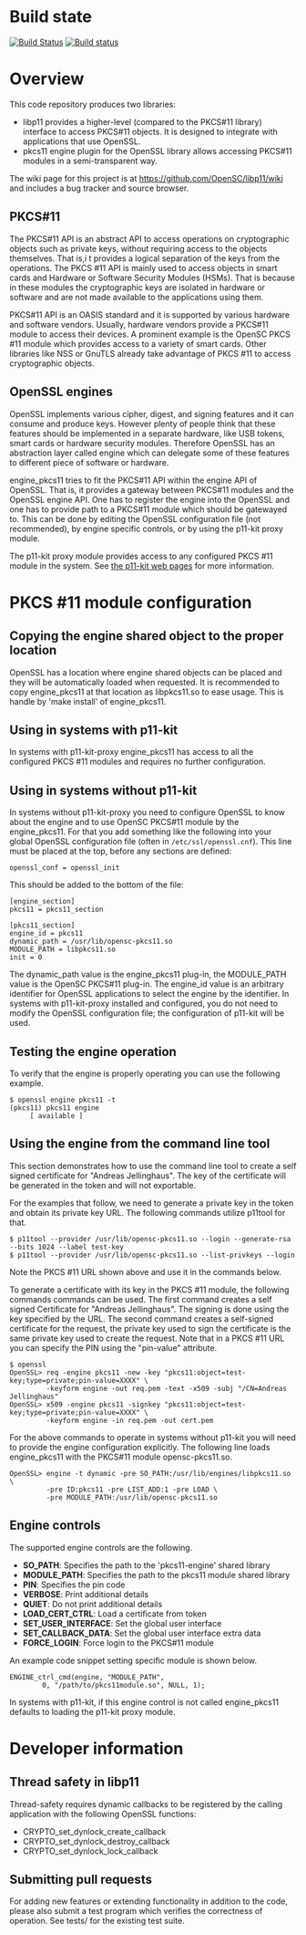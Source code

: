# Build state

[![Build Status](https://travis-ci.org/OpenSC/libp11.png)](https://travis-ci.org/OpenSC/libp11)
[![Build status](https://ci.appveyor.com/api/projects/status/kmbu8nex5ogecoiq?svg=true)](https://ci.appveyor.com/project/LudovicRousseau/libp11)


# Overview

This code repository produces two libraries:
* libp11 provides a higher-level (compared to the PKCS#11 library)
interface to access PKCS#11 objects.  It is designed to integrate with
applications that use OpenSSL.
* pkcs11 engine plugin for the OpenSSL library allows accessing
PKCS#11 modules in a semi-transparent way.

The wiki page for this project is at https://github.com/OpenSC/libp11/wiki
and includes a bug tracker and source browser.

## PKCS#11

The PKCS#11 API is an abstract API to access operations on cryptographic objects
such as private keys, without requiring access to the objects themselves. That
is,i t provides a logical separation of the keys from the operations. The
PKCS #11 API is mainly used to access objects in smart cards and Hardware or Software
Security Modules (HSMs). That is because in these modules the cryptographic keys
are isolated in hardware or software and are not made available to the applications
using them.

PKCS#11 API is an OASIS standard and it is supported by various hardware and software
vendors. Usually, hardware vendors provide a PKCS#11 module to access their devices.
A prominent example is the OpenSC PKCS #11 module which provides access to a variety
of smart cards. Other libraries like NSS or GnuTLS already take advantage of PKCS #11
to access cryptographic objects.

## OpenSSL engines

OpenSSL implements various cipher, digest, and signing features and it can
consume and produce keys. However plenty of people think that these features
should be implemented in a separate hardware, like USB tokens, smart cards or
hardware security modules. Therefore OpenSSL has an abstraction layer called
engine which can delegate some of these features to different piece of
software or hardware.

engine_pkcs11 tries to fit the PKCS#11 API within the engine API of OpenSSL.
That is, it provides a gateway between PKCS#11 modules and the OpenSSL engine API.
One has to register the engine into the OpenSSL and one has to provide
path to a PKCS#11 module which should be gatewayed to. This can be done by editing
the OpenSSL configuration file (not recommended), by engine specific controls,
or by using the p11-kit proxy module.

The p11-kit proxy module provides access to any configured PKCS #11 module
in the system. See [the p11-kit web pages](http://p11-glue.freedesktop.org/p11-kit.html)
for more information.


# PKCS #11 module configuration

## Copying the engine shared object to the proper location

OpenSSL has a location where engine shared objects can be placed
and they will be automatically loaded when requested. It is recommended
to copy engine_pkcs11 at that location as libpkcs11.so to ease usage.
This is handle by 'make install' of engine_pkcs11.


## Using in systems with p11-kit

In systems with p11-kit-proxy engine_pkcs11 has access to all the configured
PKCS #11 modules and requires no further configuration.


## Using in systems without p11-kit

In systems without p11-kit-proxy you need to configure OpenSSL to know about
the engine and to use OpenSC PKCS#11 module by the engine_pkcs11. For that you
add something like the following into your global OpenSSL configuration file
(often in ``/etc/ssl/openssl.cnf``).  This line must be placed at the top,
before any sections are defined:

```
openssl_conf = openssl_init
```

This should be added to the bottom of the file:

```
[engine_section]
pkcs11 = pkcs11_section

[pkcs11_section]
engine_id = pkcs11
dynamic_path = /usr/lib/opensc-pkcs11.so
MODULE_PATH = libpkcs11.so
init = 0
```

The dynamic_path value is the engine_pkcs11 plug-in, the MODULE_PATH value is
the OpenSC PKCS#11 plug-in. The engine_id value is an arbitrary identifier for
OpenSSL applications to select the engine by the identifier. In systems
with p11-kit-proxy installed and configured, you do not need to modify the
OpenSSL configuration file; the configuration of p11-kit will be used.


## Testing the engine operation

To verify that the engine is properly operating you can use the following example.

```
$ openssl engine pkcs11 -t
(pkcs11) pkcs11 engine
     [ available ]
```

## Using the engine from the command line tool

This section demonstrates how to use the command line tool to create a self signed
certificate for "Andreas Jellinghaus". The key of the certificate will be generated
in the token and will not exportable.

For the examples that follow, we need to generate a private key in the token and
obtain its private key URL. The following commands utilize p11tool for that.

```
$ p11tool --provider /usr/lib/opensc-pkcs11.so --login --generate-rsa --bits 1024 --label test-key
$ p11tool --provider /usr/lib/opensc-pkcs11.so --list-privkeys --login
```

Note the PKCS #11 URL shown above and use it in the commands below.

To generate a certificate with its key in the PKCS #11 module, the following commands commands
can be used. The first command creates a self signed Certificate for "Andreas Jellinghaus". The
signing is done using the key specified by the URL. The second command creates a self-signed 
certificate for the request, the private key used to sign the certificate is the same private key
used to create the request. Note that in a PKCS #11 URL you can specify the PIN using the 
"pin-value" attribute.

```
$ openssl
OpenSSL> req -engine pkcs11 -new -key "pkcs11:object=test-key;type=private;pin-value=XXXX" \
         -keyform engine -out req.pem -text -x509 -subj "/CN=Andreas Jellinghaus"
OpenSSL> x509 -engine pkcs11 -signkey "pkcs11:object=test-key;type=private;pin-value=XXXX" \
         -keyform engine -in req.pem -out cert.pem
```

For the above commands to operate in systems without p11-kit you will need to provide the
engine configuration explicitly. The following line loads engine_pkcs11 with the PKCS#11
module opensc-pkcs11.so. 

```
OpenSSL> engine -t dynamic -pre SO_PATH:/usr/lib/engines/libpkcs11.so \
         -pre ID:pkcs11 -pre LIST_ADD:1 -pre LOAD \
         -pre MODULE_PATH:/usr/lib/opensc-pkcs11.so
```


## Engine controls

The supported engine controls are the following.

* **SO_PATH**: Specifies the path to the 'pkcs11-engine' shared library 
* **MODULE_PATH**: Specifies the path to the pkcs11 module shared library 
* **PIN**: Specifies the pin code 
* **VERBOSE**: Print additional details 
* **QUIET**: Do not print additional details 
* **LOAD_CERT_CTRL**: Load a certificate from token
* **SET_USER_INTERFACE**: Set the global user interface
* **SET_CALLBACK_DATA**: Set the global user interface extra data
* **FORCE_LOGIN**: Force login to the PKCS#11 module

An example code snippet setting specific module is shown below.

```
ENGINE_ctrl_cmd(engine, "MODULE_PATH",
		0, "/path/to/pkcs11module.so", NULL, 1);
```

In systems with p11-kit, if this engine control is not called engine_pkcs11
defaults to loading the p11-kit proxy module.


# Developer information

## Thread safety in libp11

Thread-safety requires dynamic callbacks to be registered by the calling
application with the following OpenSSL functions:
* CRYPTO_set_dynlock_create_callback
* CRYPTO_set_dynlock_destroy_callback
* CRYPTO_set_dynlock_lock_callback

## Submitting pull requests

For adding new features or extending functionality in addition to the code,
please also submit a test program which verifies the correctness of operation.
See tests/ for the existing test suite.
